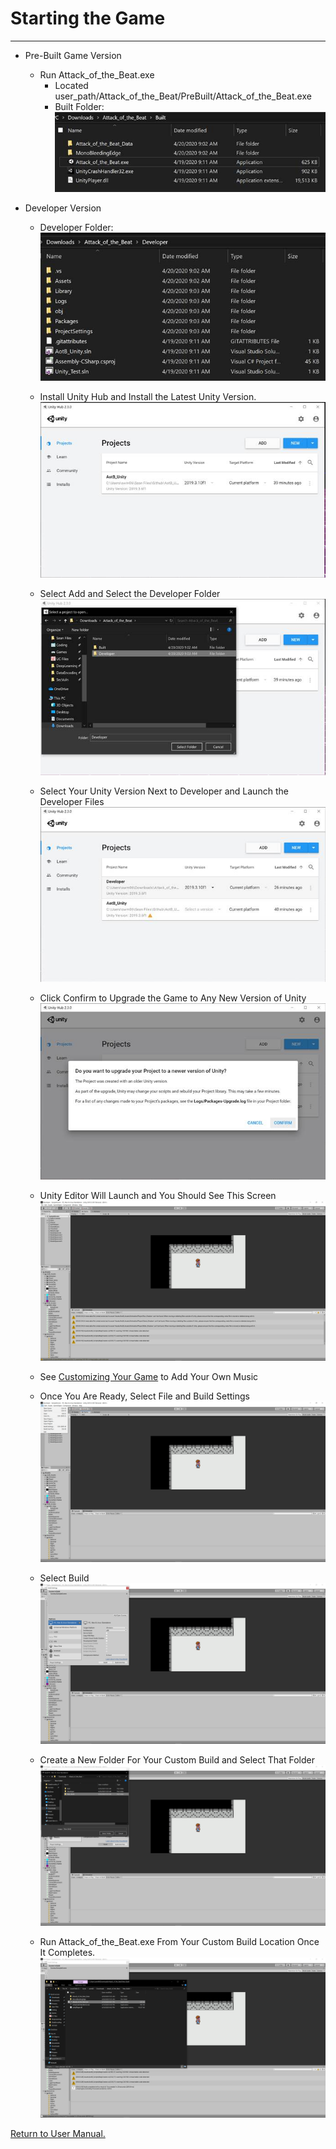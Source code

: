 # __Starting the Game__
___

* Pre-Built Game Version
  * Run Attack_of_the_Beat.exe
    * Located user_path/Attack_of_the_Beat/PreBuilt/Attack_of_the_Beat.exe
    * Built Folder:  
![](/Assignments/Senior_Design_2/Assignment_2/Images/4_Built.jpg "Built Version")

* Developer Version
  * Developer Folder:  
![](/Assignments/Senior_Design_2/Assignment_2/Images/5_Developer.jpg "Developer Version")
  * Install Unity Hub and Install the Latest Unity Version.
![](/Assignments/Senior_Design_2/Assignment_2/Images/6_Unity_Hub.jpg "Unity Hub")
  * Select Add and Select the Developer Folder
![](/Assignments/Senior_Design_2/Assignment_2/Images/7_Select_Folder.jpg "Select Developer Folder")
  * Select Your Unity Version Next to Developer and Launch the Developer Files
![](/Assignments/Senior_Design_2/Assignment_2/Images/8_Launch.jpg "Launch Developer Files")
  * Click Confirm to Upgrade the Game to Any New Version of Unity
![](/Assignments/Senior_Design_2/Assignment_2/Images/9_Set_to_Release.jpg "Set Game to Current Unity Release")
  * Unity Editor Will Launch and You Should See This Screen
![](/Assignments/Senior_Design_2/Assignment_2/Images/10_Unity_Running.png "Unity Running")
  * See [Customizing Your Game](https://github.com/WrathOfRa/AotB/tree/master/Assignments/Senior_Design_2/Assignment_2/Customizing_your_Game.md) to Add Your Own Music

  * Once You Are Ready, Select File and Build Settings
![](/Assignments/Senior_Design_2/Assignment_2/Images/12_Build_Game.png "Select File and Build Settings")
  * Select Build
![](/Assignments/Senior_Design_2/Assignment_2/Images/13_Build_Settings.png "Build Settings")
  * Create a New Folder For Your Custom Build and Select That Folder
![](/Assignments/Senior_Design_2/Assignment_2/Images/14_Build_Location.png "Select a Location for the Build")
  * Run Attack_of_the_Beat.exe From Your Custom Build Location Once It Completes.
![](/Assignments/Senior_Design_2/Assignment_2/Images/15_Build_Launch.png "Launch Build")


[Return to User Manual.](https://github.com/WrathOfRa/AotB/tree/master/User_Manual.md)
